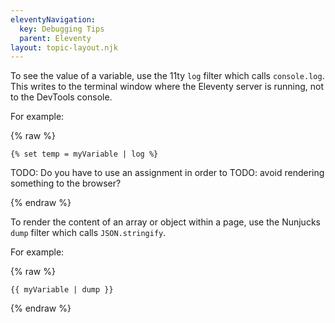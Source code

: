 ```yaml
---
eleventyNavigation:
  key: Debugging Tips
  parent: Eleventy
layout: topic-layout.njk
---
```


To see the value of a variable,
use the 11ty `log` filter which calls `console.log`.
This writes to the terminal window where the Eleventy server is running,
not to the DevTools console.

For example:

{% raw %}

```liquid
{% set temp = myVariable | log %}
```

TODO: Do you have to use an assignment in order to
TODO: avoid rendering something to the browser?

{% endraw %}

To render the content of an array or object within a page,
use the Nunjucks `dump` filter which calls `JSON.stringify`.

For example:

{% raw %}

```liquid
{{ myVariable | dump }}
```

{% endraw %}
